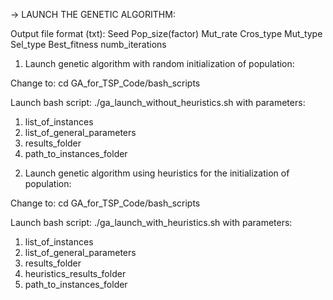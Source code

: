
-> LAUNCH THE GENETIC ALGORITHM:

Output file format (txt):
Seed Pop_size(factor) Mut_rate Cros_type Mut_type Sel_type Best_fitness numb_iterations

1) Launch genetic algorithm with random initialization of population:

Change to: cd GA_for_TSP_Code/bash_scripts

Launch bash script: ./ga_launch_without_heuristics.sh
with parameters:
1. list_of_instances 
2. list_of_general_parameters 
3. results_folder 
4. path_to_instances_folder

2) Launch genetic algorithm using heuristics for the initialization of population: 

Change to: cd GA_for_TSP_Code/bash_scripts

Launch bash script: ./ga_launch_with_heuristics.sh 
with parameters:
1. list_of_instances 
2. list_of_general_parameters 
3. results_folder 
4. heuristics_results_folder 
5. path_to_instances_folder
